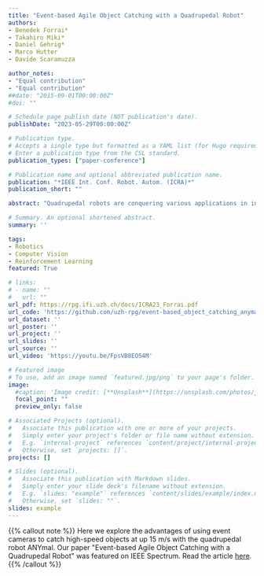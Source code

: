 ```yaml
---
title: "Event-based Agile Object Catching with a Quadrupedal Robot"
authors:
- Benedek Forrai*
- Takahiro Miki*
- Daniel Gehrig*
- Marco Hutter
- Davide Scaramuzza

author_notes:
- "Equal contribution"
- "Equal contribution"
##date: "2015-09-01T00:00:00Z"
#doi: ""

# Schedule page publish date (NOT publication's date).
publishDate: "2023-05-29T00:00:00Z"

# Publication type.
# Accepts a single type but formatted as a YAML list (for Hugo requirements).
# Enter a publication type from the CSL standard.
publication_types: ["paper-conference"]

# Publication name and optional abbreviated publication name.
publication: "*IEEE Int. Conf. Robot. Autom. (ICRA)*"
publication_short: ""

abstract: "Quadrupedal robots are conquering various applications in indoor and outdoor environments due to their capability to navigate challenging uneven terrains. Exteroceptive information greatly enhances this capability since perceiving their surroundings allows them to adapt their controller and thus achieve higher levels of robustness. However, sensors such as LiDARs and RGB cameras do not provide sufficient information to quickly and precisely react in a highly dynamic environment since they suffer from a bandwidth-latency tradeoff. They require significant bandwidth at high frame rates while featuring significant perceptual latency at lower frame rates, thereby limiting their versatility on resource constrained platforms. In this work, we tackle this problem by equipping our quadruped with an event camera, which does not suffer from this tradeoff due to its asynchronous and sparse operation. In levering the low latency of the events, we push the limits of quadruped agility and demonstrating high-speed ball catching with a net for the first time. We show that our quadruped equipped with an event-camera can catch objects at maximum speeds of 15 m/s from 4 meters, with a success rate of 83%. With a VGA event camera, our method runs at 100 Hz on an NVIDIA Jetson Orin."

# Summary. An optional shortened abstract.
summary: ''

tags:
- Robotics
- Computer Vision
- Reinforcement Learning
featured: True

# links:
# - name: ""
#   url: ""
url_pdf: https://rpg.ifi.uzh.ch/docs/ICRA23_Forrai.pdf
url_code: 'https://github.com/uzh-rpg/event-based_object_catching_anymal/'
url_dataset: ''
url_poster: ''
url_project: ''
url_slides: ''
url_source: ''
url_video: 'https://youtu.be/FpsVB8EO54M'

# Featured image
# To use, add an image named `featured.jpg/png` to your page's folder. 
image:
  #caption: 'Image credit: [**Unsplash**](https://unsplash.com/photos/jdD8gXaTZsc)'
  focal_point: ""
  preview_only: false

# Associated Projects (optional).
#   Associate this publication with one or more of your projects.
#   Simply enter your project's folder or file name without extension.
#   E.g. `internal-project` references `content/project/internal-project/index.md`.
#   Otherwise, set `projects: []`.
projects: []

# Slides (optional).
#   Associate this publication with Markdown slides.
#   Simply enter your slide deck's filename without extension.
#   E.g. `slides: "example"` references `content/slides/example/index.md`.
#   Otherwise, set `slides: ""`.
slides: example
---
```


{{% callout note %}}
Here we explore the advantages of using event cameras to catch high-speed objects at up 15 m/s with the quadrupedal robot ANYmal. Our paper "Event-based Agile Object Catching with a Quadrupedal Robot" was featured on IEEE Spectrum. Read the article [here](https://spectrum.ieee.org/quadrupedal-robot).
{{% /callout %}}
